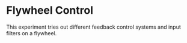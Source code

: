 Flywheel Control
================

This experiment tries out different feedback control systems and input filters on a flywheel.